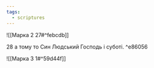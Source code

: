 ```yaml
---
tags:
  - scriptures
---
```


![[Марка 2 27#^febcdb]]

28 а тому то Син Людський Господь і суботі. ^e86056

![[Марка 3 1#^59d44f]]